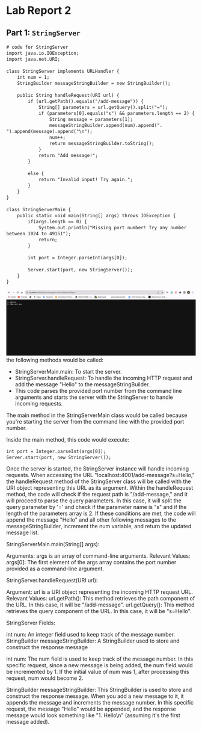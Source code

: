 # Lab Report 2
## Part 1: `StringServer`

```
# code for StringServer
import java.io.IOException;
import java.net.URI;

class StringServer implements URLHandler {
    int num = 1;
    StringBuilder messageStringBuilder = new StringBuilder();
    
    public String handleRequest(URI url) {     
        if (url.getPath().equals("/add-message")) {
            String[] parameters = url.getQuery().split("=");
            if (parameters[0].equals("s") && parameters.length == 2) {
                String message = parameters[1];
                messageStringBuilder.append(num).append(". ").append(message).append("\n");
                num++;
                return messageStringBuilder.toString();
            }
            return "Add message!";
        }

        else {
            return "Invalid input! Try again.";
        }
    }
}

class StringServerMain {
    public static void main(String[] args) throws IOException {
        if(args.length == 0) {
            System.out.println("Missing port number! Try any number between 1024 to 49151");
            return;
        }

        int port = Integer.parseInt(args[0]);

        Server.start(port, new StringServer());
    }
}
```
![Image](StringServerSS1.png)
the following methods would be called:

- StringServerMain.main: To start the server.
- StringServer.handleRequest: To handle the incoming HTTP request and add the message "Hello" to the messageStringBuilder.
- This code parses the provided port number from the command line arguments and starts the server with the StringServer to handle incoming requests.

The main method in the StringServerMain class would be called because you're starting the server from the command line with the provided port number.

Inside the main method, this code would execute:
```
int port = Integer.parseInt(args[0]);
Server.start(port, new StringServer());
```
Once the server is started, the StringServer instance will handle incoming requests. When accessing the URL "localhost:4001/add-message?s=Hello," the handleRequest method of the StringServer class will be called with the URI object representing this URL as its argument. Within the handleRequest method, the code will check if the request path is "/add-message," and it will proceed to parse the query parameters. In this case, it will split the query parameter by '=' and check if the parameter name is "s" and if the length of the parameters array is 2. If these conditions are met, the code will append the message "Hello" and all other following messages to the messageStringBuilder, increment the num variable, and return the updated message list.

StringServerMain.main(String[] args):

Arguments: args is an array of command-line arguments.
Relevant Values:
args[0]: The first element of the args array contains the port number provided as a command-line argument.

StringServer.handleRequest(URI url):

Argument: url is a URI object representing the incoming HTTP request URL.
Relevant Values:
url.getPath(): This method retrieves the path component of the URL. In this case, it will be "/add-message".
url.getQuery(): This method retrieves the query component of the URL. In this case, it will be "s=Hello".

StringServer Fields:

int num: An integer field used to keep track of the message number.
StringBuilder messageStringBuilder: A StringBuilder used to store and construct the response message

int num: The num field is used to keep track of the message number. In this specific request, since a new message is being added, the num field would be incremented by 1. If the initial value of num was 1, after processing this request, num would become 2.

StringBuilder messageStringBuilder: This StringBuilder is used to store and construct the response message. When you add a new message to it, it appends the message and increments the message number. In this specific request, the message "Hello" would be appended, and the response message would look something like "1. Hello\n" (assuming it's the first message added).
